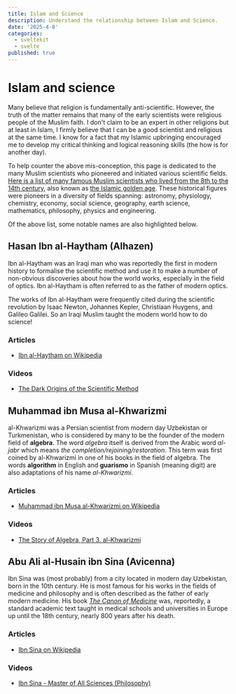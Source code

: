 ```yaml
---
title: Islam and Science
description: Understand the relationship between Islam and Science.
date: '2025-4-8'
categories:
  - sveltekit
  - svelte
published: true
---
```


# Islam and science

Many believe that religion is fundamentally anti-scientific. However, the truth of the matter remains that many of the early scientists were religious people of the Muslim faith. I don't claim to be an expert in other religions but at least in Islam, I firmly believe that I can be a good scientist and religious at the same time. I know for a fact that my Islamic upbringing encouraged me to develop my critical thinking and logical reasoning skills (the how is for another day).

To help counter the above mis-conception, this page is dedicated to the many Muslim scientists who pioneered and initiated various scientific fields. [Here is a list of many famous Muslim scientists who lived from the 8th to the 14th century](https://en.wikipedia.org/wiki/List_of_scientists_in_medieval_Islamic_world), also known as [the Islamic golden age](https://en.wikipedia.org/wiki/Islamic_Golden_Age). These historical figures were pioneers in a diversity of fields spanning: astronomy, physiology, chemistry, economy, social science, geography, earth science, mathematics, philosophy, physics and engineering.

Of the above list, some notable names are also highlighted below.

## Hasan Ibn al-Haytham (Alhazen)

Ibn al-Haytham was an Iraqi man who was reportedly the first in modern history to formalise the scientific method and use it to make a number of non-obvious discoveries about how the world works, especially in the field of optics. Ibn al-Haytham is often referred to as the father of modern optics.

The works of Ibn al-Haytham were frequently cited during the scientific revolution by Isaac Newton, Johannes Kepler, Christiaan Huygens, and Galileo Galilei. So an Iraqi Muslim taught the modern world how to do science!

### Articles

- [Ibn al-Haytham on Wikipedia](https://en.wikipedia.org/wiki/Ibn_al-Haytham)

### Videos

- [The Dark Origins of the Scientific Method](https://www.youtube.com/watch?v=5cPzNmtoZDU)

## Muhammad ibn Musa al-Khwarizmi

al-Khwarizmi was a Persian scientist from modern day Uzbekistan or Turkmenistan, who is considered by many to be the founder of the modern field of **algebra**. The word *algebra* itself is derived from the Arabic word *al-jabr* which means *the completion/rejoining/restoration*. This term was first coined by al-Khwarizmi in one of his books in the field of algebra. The words **algorithm** in English and **guarismo** in Spanish (meaning digit) are also adaptations of his name *al-Khwarizmi*.

### Articles

- [Muhammad ibn Musa al-Khwarizmi on Wikipedia](https://en.wikipedia.org/wiki/Muhammad_ibn_Musa_al-Khwarizmi)

### Videos

- [The Story of Algebra, Part 3. al-Khwarizmi](https://www.youtube.com/watch?v=_Q_Qvr9zFp0)

## Abu Ali al-Husain ibn Sina (Avicenna)

Ibn Sina was (most probably) from a city located in modern day Uzbekistan, born in the 10th century. He is most famous for his works in the fields of medicine and philosophy and is often described as the father of early modern medicine. His book [*The Canon of Medicine*](https://en.wikipedia.org/wiki/The_Canon_of_Medicine) was, reportedly, a standard academic text taught in medical schools and universities in Europe up until the 18th century, nearly 800 years after his death.

### Articles

- [Ibn Sina on Wikipedia](https://en.wikipedia.org/wiki/Avicenna)

### Videos

- [Ibn Sina - Master of All Sciences (Philosophy)](https://www.youtube.com/watch?v=k3hyKj60N4k)
